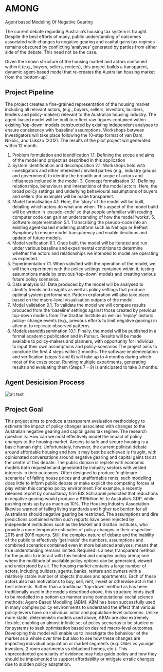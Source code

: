 # AMONG
Agent based Modeling Of Negative Gearing

The current debate regarding Australia’s housing tax system is fraught. Despite the best efforts of many, public understanding of outcomes associated with changes to negative gearing and capital gains tax regimes remains obscured by conflicting ‘analyses’ generated by parties from either side of the debate. 
This need not be the case.

Given the known structure of the housing market and actors contained within it (e.g., buyers, sellers, renters), this project builds a transparent, dynamic agent-based model that re-creates the Australian housing market from the ‘bottom-up’.


## Project Pipeline

The project creates a fine-grained representation of the housing market including all relevant actors, (e.g., buyers, sellers, investors, builders, lenders and policy-makers) relevant to the Australian housing industry. The agent-based model will be built to reflect raw figures contained within existing ‘top-down’ models constructed by existing independent analyses to ensure consistency with ‘baseline’ assumptions.
Workshops between investigators will take place following the 10-step format of van Dam, Nikolic, and Lukszo (2012). The results of the pilot project will generated within 12 month.
1. Problem formulation and identification
1.1. Defining the scope and aims of the model and project as described in this application
2. System identification and decomposition
2.1. Workshops held with investigators and other interested / invited parties (e.g., industry groups and
government) to identify the breadth and scope of actors and influences included in the model. 3. Concept formalisation
3.1. Defining relationships, behaviours and interactions of the model actors. Here, the broad policy settings and underlying behavioural assumptions of buyers and sellers (for example) will be made transparent.
4. Model formalisation
4.1. Here, the ‘story’ of the model will be built, detailing which actors do what and when. This aspect of
the model build will be written in ‘pseudo-code’ so that people unfamiliar with reading computer
code can gain an understanding of how the model ‘works’. 5. Software implementation
5.1. Transcribing the pseudo-code into an existing agent-based modelling platform such as Netlogo or RePast Symphony to ensure model transparency and enable iterations and update of future models.
6. Model verification
6.1. Once built, the model will be iterated and run under various baseline and experimental conditions to
determine whether the actors and relationships we intended to model are operating as expected.
7. Experimentation
7.1. When satisfied with the operation of the model, we will then experiment with the policy settings contained within it, testing assumptions made by previous ‘top-down’ models and creating various future policy scenarios.
8. Data analysis
8.1. Data produced by the model will be analysed to identify trends and insights as well as policy settings
that produce optimal system performance. Pattern exploration will also take place based on the
macro-level visualisation outputs of the model.
9. Model validation
9.1. To validate the model we will compare results produced from the ‘baseline’ settings against those created by previous top-down models from The Grattan Institute as well as ‘replay’ historic policy- change events (e.g., previous efforts to limit negative gearing) in attempt to replicate observed patterns
10. Modeluseanddissemination
10.1. Finally, the model will be published in a formal academic publication and in Pursuit. Results will be
made available to policy-makers and planners, with opportunity for individual to input their own assumptions and policy-scenarios
The project aims to conclude the first 4 steps within 2 months. The software implementation and verification (steps 5 and 6) will take up to 4 months during which most of the costs occur. Running multiple experiments, generating results and evaluating them (Steps 7 – 9) is anticipated to take 3 months.

## Agent Desicision Process

![alt text](https://github.com/gaschwanden/AMONG/blob/master/stuff/decision.png)



## Project Goal

This project aims to produce a transparent evaluation methodology to estimate the impact of policy changes associated with changes to the Australian negative gearing and capital gains tax regime. The research question is: How can we most effectively model the impact of policy changes to the housing market.
Access to safe and secure housing is a basic human right. Unfortunately, however, the current political debate around affordable housing and how it may best be achieved is fraught, with opinionated conversations around negative gearing and capital gains tax at the centre of this debate.
The public domain is replete with economic models both requested and generated by industry sectors with vested interests in their outcomes. Often designed to produce ‘nightmare scenarios’ of falling house prices and unaffordable rents, such modelling does little to inform public debate or make explicit the competing forces at play within this complex policy environment. For example, a recently released report by consultancy firm BIS Schrapnel predicted that reductions in negative gearing would produce a $19billion hit to Australia’s GDP, while pushing rents up by as much as 10%. The Housing Industry Association likewise warned of falling living standards and higher tax burden for all Australians should negative gearing be restricted.
The assumptions and dire predictions contained within such reports have been rejected by independent institutions such as the McKell and Grattan Institutes, who provide a more temperate estimates of policy changes in their respective 2015 and 2016 reports. Still, the complex nature of debate and the inability of the public to effectively ‘get inside’ the numbers, assumptions and combined scenarios contained even in more balanced analyses, means that true understanding remains limited. Required is a new, transparent method for the public to interact with this heated and complex policy arena; one where the multitude of available policy options can be generated, viewed and understood by all.
The housing market contains a large number of actors, including builders, agents, banks, renters and owners with a relatively stable number of objects (houses and apartments). Each of these actors also has motivations to buy, sell, rent, invest or otherwise act in their best interests. Rather than a traditional ‘top-down’ method as has been traditionally used in the models described above, this structure lends itself to be modelled in a bottom up manner using computational social science methods; Agent-Based Modelling (ABM).
ABM has been successfully used in many complex policy environments to understand the effect that various policy-levers have on individual actor and population-level outcomes. Unlike more static, deterministic models used above, ABMs are also extremely flexible, enabling an almost infinite set of policy scenarios to be studied or for systems to seek optimisation based on desired macro-level outcomes. Developing this model will enable us to investigate the behaviour of the market as a whole over time but also to see how these changes are impacting individual population or market segments (e.g. Older vs younger investors, 2 room apartments vs detached homes, etc.). This unprecedented granularity of evidence may help guide policy and how they should be implemented to support affordability or mitigate erratic changes due to sudden policy adaptation.

